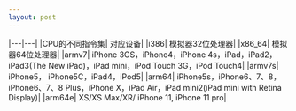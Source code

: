 ```yaml
---
layout: post
---
```

|---|---| 
|CPU的不同指令集|	对应设备|
|i386|	模拟器32位处理器|
|x86_64|	模拟器64位处理器|
|armv7|	iPhone 3GS，iPhone4，iPhone 4s，iPad，iPad2，iPad3(The New iPad)，iPad mini，iPod Touch 3G，iPod Touch4|
|armv7s|	iPhone5， iPhone5C，iPad4，iPod5|
|arm64|	iPhone5s，iPhone6、7、8，iPhone6、7、8 Plus，iPhone X，iPad Air，iPad mini2(iPad mini with Retina Display)|
|arm64e|	XS/XS Max/XR/ iPhone 11, iPhone 11 pro|
